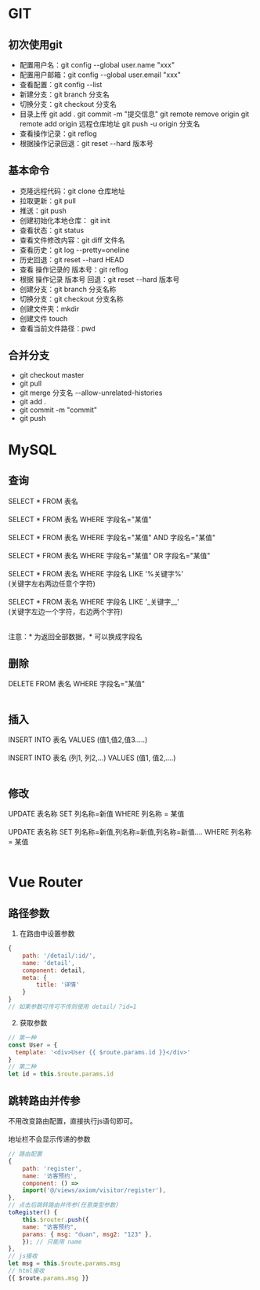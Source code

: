 # GIT
## 初次使用git

* 配置用户名：git config --global user.name "xxx" 
* 配置用户邮箱：git config --global user.email "xxx" 
* 查看配置：git config --list
* 新建分支：git branch 分支名
* 切换分支：git checkout 分支名
* 目录上传 
    git add .
    git commit -m "提交信息"
    git remote remove origin
    git remote add origin 远程仓库地址
    git push -u origin 分支名 
* 查看操作记录：git reflog
* 根据操作记录回退：git reset --hard 版本号

## 基本命令
* 克隆远程代码：git clone 仓库地址
* 拉取更新：git pull
* 推送：git push
* 创建初始化本地仓库： git init
* 查看状态：git status
* 查看文件修改内容：git diff 文件名
* 查看历史：git log --pretty=oneline
* 历史回退：git reset --hard HEAD
* 查看 操作记录的 版本号：git reflog
* 根据 操作记录 版本号 回退：git reset --hard 版本号
* 创建分支：git branch 分支名称
* 切换分支：git checkout 分支名称
* 创建文件夹：mkdir
* 创建文件 touch
* 查看当前文件路径：pwd
## 合并分支
* git checkout master
* git pull
* git merge 分支名 --allow-unrelated-histories
* git add .
* git commit -m "commit"
* git push

# MySQL

## 查询
SELECT * FROM 表名 <br> <br>
SELECT * FROM 表名 WHERE 字段名="某值"	<br> <br>
SELECT * FROM 表名 WHERE 字段名="某值" AND 字段名="某值"<br> <br>
SELECT * FROM 表名 WHERE 字段名="某值" OR 字段名="某值"<br> <br>
SELECT * FROM 表名  WHERE 字段名 LIKE '%关键字%' 	<br>
(关键字左右两边任意个字符) <br> <br>
SELECT * FROM 表名  WHERE 字段名 LIKE '\_关键字\__' 	<br>
(关键字左边一个字符，右边两个字符)<br> <br>

注意：\* 为返回全部数据，\* 可以换成字段名<br>

## 删除
DELETE FROM 表名 WHERE 字段名="某值"<br> <br>
## 插入
INSERT INTO 表名 VALUES (值1,值2,值3.....)<br> <br>
INSERT INTO 表名 (列1, 列2,...) VALUES (值1, 值2,....)<br> <br>

## 修改
UPDATE 表名称 SET 列名称=新值 WHERE 列名称 = 某值<br> <br>
UPDATE 表名称 SET 列名称=新值,列名称=新值,列名称=新值.... WHERE 列名称 = 某值<br> <br>

# Vue Router
## 路径参数
1. 在路由中设置参数
```js
{
    path: '/detail/:id/',
    name: 'detail',
    component: detail,
    meta: {
        title: '详情'
    }
}
// 如果参数可传可不传则使用 detail/？id=1
```
2. 获取参数
```js
// 第一种
const User = {
  template: '<div>User {{ $route.params.id }}</div>'
}
// 第二种
let id = this.$route.params.id
```

## 跳转路由并传参
不用改变路由配置，直接执行js语句即可。<br><br>
地址栏不会显示传递的参数<br>
```js
// 路由配置
{
    path: 'register',
    name: '访客预约',
    component: () =>
    import('@/views/axiom/visitor/register'),
},
// 点击后跳转路由并传参(任意类型参数)
toRegister() {
    this.$router.push({
    name: "访客预约",
    params: { msg: "duan", msg2: "123" },
    }); // 只能用 name
},
// js接收
let msg = this.$route.params.msg
// html接收 
{{ $route.params.msg }}
```

